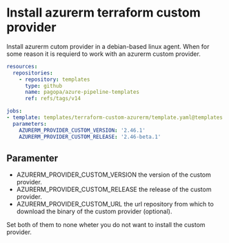 # Install azurerm terraform custom provider

Install azurerm cutom provider in a debian-based linux agent.
When for some reason it is requierd to work with an azurerm custom provider.


```yaml
resources:
  repositories:
    - repository: templates
      type: github
      name: pagopa/azure-pipeline-templates
      ref: refs/tags/v14

jobs:
- template: templates/terraform-custom-azurerm/template.yaml@templates
  parameters:
    AZURERM_PROVIDER_CUSTOM_VERSION: '2.46.1'
    AZURERM_PROVIDER_CUSTOM_RELEASE: '2.46-beta.1'
```
## Paramenter

* AZURERM_PROVIDER_CUSTOM_VERSION the version of the custom provider.
* AZURERM_PROVIDER_CUSTOM_RELEASE the release of the custom provider.
* AZURERM_PROVIDER_CUSTOM_URL the url repository from which to download the binary of the custom provider (optional).

Set both of them to none wheter you do not want to install the custom provider.
